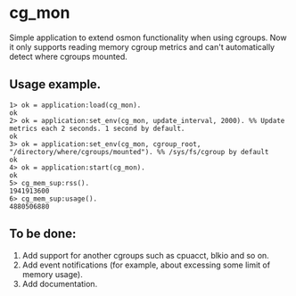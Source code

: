 cg_mon
======

Simple application to extend osmon functionality when using cgroups.
Now it only supports reading memory cgroup metrics and can't automatically detect where cgroups mounted.

Usage example.
--------------
```
1> ok = application:load(cg_mon).
ok
2> ok = application:set_env(cg_mon, update_interval, 2000). %% Update metrics each 2 seconds. 1 second by default.
ok
3> ok = application:set_env(cg_mon, cgroup_root, "/directory/where/cgroups/mounted"). %% /sys/fs/cgroup by default
ok
4> ok = application:start(cg_mon).
ok
5> cg_mem_sup:rss().
1941913600
6> cg_mem_sup:usage().
4880506880
```


To be done:
-----------

1. Add support for another cgroups such as cpuacct, blkio and so on.
2. Add event notifications (for example, about excessing some limit of memory usage).
3. Add documentation.
